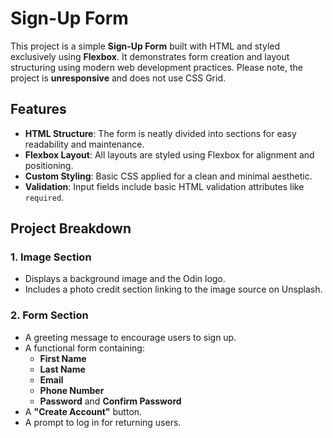 # Sign-Up Form

This project is a simple **Sign-Up Form** built with HTML and styled exclusively using **Flexbox**. It demonstrates form creation and layout structuring using modern web development practices. Please note, the project is **unresponsive** and does not use CSS Grid.

## Features
- **HTML Structure**: The form is neatly divided into sections for easy readability and maintenance.
- **Flexbox Layout**: All layouts are styled using Flexbox for alignment and positioning.
- **Custom Styling**: Basic CSS applied for a clean and minimal aesthetic.
- **Validation**: Input fields include basic HTML validation attributes like `required`.

## Project Breakdown

### 1. **Image Section**
- Displays a background image and the Odin logo.
- Includes a photo credit section linking to the image source on Unsplash.

### 2. **Form Section**
- A greeting message to encourage users to sign up.
- A functional form containing:
  - **First Name**
  - **Last Name**
  - **Email**
  - **Phone Number**
  - **Password** and **Confirm Password**
- A **"Create Account"** button.
- A prompt to log in for returning users.
